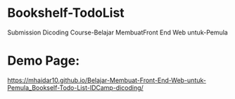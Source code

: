 # Bookshelf-TodoList

Submission Dicoding Course-Belajar MembuatFront End Web untuk-Pemula


# Demo Page:

https://mhaidar10.github.io/Belajar-Membuat-Front-End-Web-untuk-Pemula_Bookself-Todo-List-IDCamp-dicoding/
